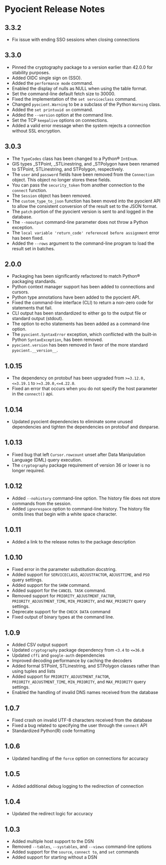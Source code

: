 # Pyocient Release Notes

## 3.3.2

- Fix issue with ending SSO sessions when closing connections

## 3.3.0

- Pinned the cryptography package to a version earlier than 42.0.0 for stability purposes.
- Added OIDC single sign on (SSO).
- Added the `performance mode` command.
- Enabled the display of nulls as NULL when using the table format.
- Set the command-line default fetch size to 30000.
- Fixed the implementation of the `set serviceclass` command.
- Changed `pyocient.Warning` to be a subclass of the Python `Warning` class.
- Added the `set printuuid on` command.
- Added the `--version` option at the command line.
- Set the TCP `keepalive` options on connections.
- Added a valid error message when the system rejects a connection without SSL encryption.

## 3.0.3

- The `TypeCodes` class has been changed to a Python® `IntEnum`.
- GIS types \_STPoint, \_STLinestring, and \_STPolygon have been renamed to STPoint, STLinestring, and STPolygon, respectively.
- The `user` and `password` fields have been removed from the `Connection` object. This object no longer stores these fields.
- You can pass the `security_token` from another connection to the `connect` function.
- The `Session` object has been removed.
- The `custom_type_to_json` function has been moved into the pyocient API to allow the consistent conversion of the result set to the JSON format.
- The `patch` portion of the pyocient version is sent to and logged in the database.
- The `--nooutput` command-line parameter does not throw a Python exception.
- The `local variable 'return_code' referenced before assignment` error has been fixed.
- Added the `--rows` argument to the command-line program to load the result set in batches.

## 2.0.0

- Packaging has been significantly refactored to match Python® packaging standards.
- Python context manager support has been added to connections and cursors.
- Python type annotations have been added to the pyocient API.
- Fixed the command-line interface (CLI) to return a non-zero code for statements that fail.
- CLI output has been standardized to either go to the output file or standard output (stdout).
- The option to echo statements has been added as a command-line option.
- The `pyocient.SyntaxError` exception, which conflicted with the built-in Python `SyntaxException`, has been removed.
- `pyocient.version` has been removed in favor of the more standard `pyocient.__version__`.

## 1.0.15

- The dependency on protobuf has been upgraded from `>=3.12.0,<=3.19.1` to `>=3.20.0,<=4.22.0`.
- Fixed an error that occurs when you do not specify the host parameter in the `connect()` api.

## 1.0.14

- Updated pyocient dependencies to eliminate some unused dependencies and tighten
  the dependencies on protobuf and dsnparse.

## 1.0.13

- Fixed bug that left `Cursor.rowcount` unset after Data Manipulation Language (DML) query execution.
- The `cryptography` package requirement of version 36 or lower is no longer required.

## 1.0.12

- Added `--nohistory` command-line option. The history file does not store commands from the session.
- Added `ignorespace` option to command-line history. The history file omits lines that begin with a white space character.

## 1.0.11

- Added a link to the release notes to the package description

## 1.0.10

- Fixed error in the parameter substitution docstring.
- Added support for `SERVICECLASS`, `ADJUSTFACTOR`, `ADJUSTTIME`, and `PSO` query settings.
- Added support for the `SHOW` command.
- Added support for the `CANCEL TASK` command.
- Removed support for `PRIORITY_ADJUSTMENT_FACTOR`, `PRIORITY_ADJUSTMENT_TIME`, `MIN_PRIORITY`, and `MAX_PRIORITY` query settings.
- Deprecate support for the `CHECK DATA` command
- Fixed output of binary types at the command line.

## 1.0.9

- Added CSV output support
- Updated `cryptography` package dependency from `<3.4` to `<=36.0`
- Updated `cffi` and `google-auth` dependencies
- Improved decoding performance by caching the decoders
- Added formal STPoint, STLinestring, and STPolygon classes rather than using tuples and lists
- Added support for `PRIORITY_ADJUSTMENT_FACTOR`, `PRIORITY_ADJUSTMENT_TIME`, `MIN_PRIORITY`, and `MAX_PRIORITY` query settings.
- Enabled the handling of invalid DNS names received from the database

## 1.0.7

- Fixed crash on invalid UTF-8 characters received from the database
- Fixed a bug related to specifying the user through the `connect` API
- Standardized Python(R) code formatting

## 1.0.6

- Updated handling of the `force` option on connections for accuracy

## 1.0.5

- Added additional debug logging to the redirection of connection

## 1.0.4

- Updated the redirect logic for accuracy

## 1.0.3

- Added multiple host support to the DSN
- Removed `--tables`, `--systables`, and `--views` command-line options
- Added support for the `source`, `connect to`, and `set` commands
- Added support for starting without a DSN
